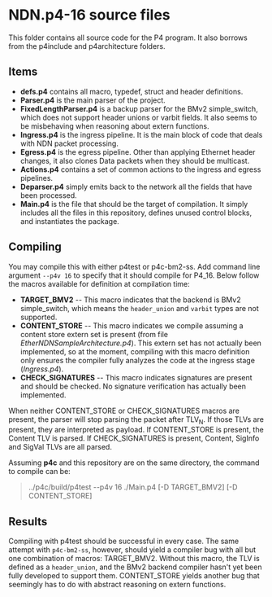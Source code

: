 # NDN.p4-16 source files

This folder contains all source code for the P4 program. It also borrows from the p4include and p4architecture folders.

## Items

* **defs.p4** contains all macro, typedef, struct and header definitions.
* **Parser.p4** is the main parser of the project.
* **FixedLengthParser.p4** is a backup parser for the BMv2 simple\_switch, which does not support header unions or varbit fields. It also seems to be misbehaving when reasoning about extern functions.
* **Ingress.p4** is the ingress pipeline. It is the main block of code that deals with NDN packet processing.
* **Egress.p4** is the egress pipeline. Other than applying Ethernet header changes, it also clones Data packets when they should be multicast.
* **Actions.p4** contains a set of common actions to the ingress and egress pipelines.
* **Deparser.p4** simply emits back to the network all the fields that have been processed.
* **Main.p4** is the file that should be the target of compilation. It simply includes all the files in this repository, defines unused control blocks, and instantiates the package.


## Compiling

You may compile this with either p4test or p4c-bm2-ss. Add command line argument `--p4v 16` to specify that it should compile for P4\_16. Below follow the macros available for definition at compilation time:

* **TARGET\_BMV2** -- This macro indicates that the backend is BMv2 simple\_switch, which means the `header_union` and `varbit` types are not supported.
* **CONTENT\_STORE** -- This macro indicates we compile assuming a content store extern set is present (from file _EtherNDNSampleArchitecture.p4_). This extern set has not actually been implemented, so at the moment, compiling with this macro definition only ensures the compiler fully analyzes the code at the ingress stage (_Ingress.p4_).
* **CHECK\_SIGNATURES** -- This macro indicates signatures are present and should be checked. No signature verification has actually been implemented.

When neither CONTENT\_STORE or CHECK\_SIGNATURES macros are present, the parser will stop parsing the packet after TLV<sub>N</sub>. If those TLVs are present, they are interpreted as payload. If CONTENT\_STORE is present, the Content TLV is parsed. If CHECK\_SIGNATURES is present, Content, SigInfo and SigVal TLVs are all parsed.

Assuming **p4c** and this repository are on the same directory, the command to compile can be:

> ../p4c/build/p4test --p4v 16 ./Main.p4 \[-D TARGET\_BMV2\] \[-D CONTENT\_STORE\]

## Results

Compiling with p4test should be successful in every case. The same attempt with `p4c-bm2-ss`, however, should yield a compiler bug with all but one combination of macros: TARGET\_BMV2. Without this macro, the TLV is defined as a `header_union`, and the BMv2 backend compiler hasn't yet been fully developed to support them. CONTENT\_STORE yields another bug that seemingly has to do with abstract reasoning on extern functions.
